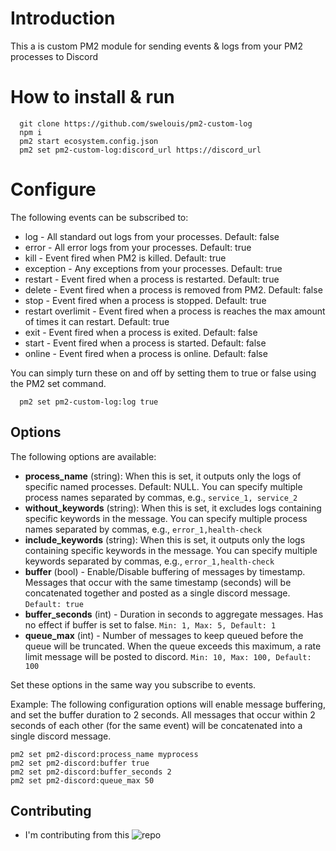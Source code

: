 # Introduction

This a is custom PM2 module for sending events & logs from your PM2 processes to Discord

# How to install & run

```
  git clone https://github.com/swelouis/pm2-custom-log
  npm i
  pm2 start ecosystem.config.json
  pm2 set pm2-custom-log:discord_url https://discord_url
```

# Configure

The following events can be subscribed to:

-   log - All standard out logs from your processes. Default: false
-   error - All error logs from your processes. Default: true
-   kill - Event fired when PM2 is killed. Default: true
-   exception - Any exceptions from your processes. Default: true
-   restart - Event fired when a process is restarted. Default: true
-   delete - Event fired when a process is removed from PM2. Default: false
-   stop - Event fired when a process is stopped. Default: true
-   restart overlimit - Event fired when a process is reaches the max amount of times it can restart. Default: true
-   exit - Event fired when a process is exited. Default: false
-   start - Event fired when a process is started. Default: false
-   online - Event fired when a process is online. Default: false

You can simply turn these on and off by setting them to true or false using the PM2 set command.

```
  pm2 set pm2-custom-log:log true
```

## Options

The following options are available:

-   **process_name** (string): When this is set, it outputs only the logs of specific named processes. Default: NULL. You can specify multiple process names separated by commas, e.g., `service_1, service_2`
-   **without_keywords** (string): When this is set, it excludes logs containing specific keywords in the message. You can specify multiple process names separated by commas, e.g., `error_1,health-check`
-   **include_keywords** (string): When this is set, it outputs only the logs containing specific keywords in the message. You can specify multiple keywords separated by commas, e.g., `error_1,health-check`
-   **buffer** (bool) - Enable/Disable buffering of messages by timestamp. Messages that occur with the same timestamp (seconds) will be concatenated together and posted as a single discord message. `Default: true`
-   **buffer_seconds** (int) - Duration in seconds to aggregate messages. Has no effect if buffer is set to false. `Min: 1, Max: 5, Default: 1`
-   **queue_max** (int) - Number of messages to keep queued before the queue will be truncated. When the queue exceeds this maximum, a rate limit message will be posted to discord. `Min: 10, Max: 100, Default: 100`

Set these options in the same way you subscribe to events.

Example: The following configuration options will enable message buffering, and set the buffer duration to 2 seconds. All messages that occur within 2 seconds of each other (for the same event) will be concatenated into a single discord message.

```
pm2 set pm2-discord:process_name myprocess
pm2 set pm2-discord:buffer true
pm2 set pm2-discord:buffer_seconds 2
pm2 set pm2-discord:queue_max 50
```

## Contributing

-   I'm contributing from this ![repo](https://github.com/FranciscoG/pm2-discord)
